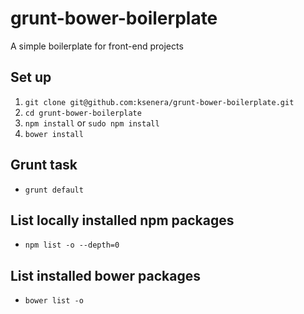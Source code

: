 # grunt-bower-boilerplate
A simple boilerplate for front-end projects

## Set up
1. `git clone git@github.com:ksenera/grunt-bower-boilerplate.git`
2. `cd grunt-bower-boilerplate`
3. `npm install` or `sudo npm install`
4. `bower install`

## Grunt task
* `grunt default`

## List locally installed npm packages
* `npm list -o --depth=0`

## List installed bower packages
* `bower list -o`
